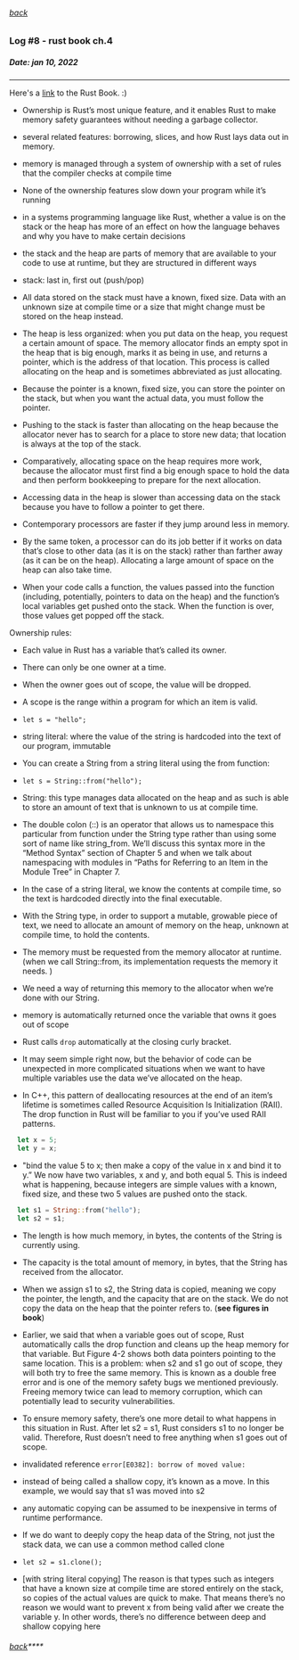 ###### [back](./../README.md)

### Log #8 - rust book ch.4
##### Date: jan 10, 2022
-----------
Here's a [link](https://doc.rust-lang.org/book/) to the Rust Book. :)

- Ownership is Rust’s most unique feature, and it enables Rust to make memory safety guarantees without needing a garbage collector.
- several related features: borrowing, slices, and how Rust lays data out in memory.


- memory is managed through a system of ownership with a set of rules that the compiler checks at compile time
- None of the ownership features slow down your program while it’s running


- in a systems programming language like Rust, whether a value is on the stack or the heap has more of an effect on how the language behaves and why you have to make certain decisions
- the stack and the heap are parts of memory that are available to your code to use at runtime, but they are structured in different ways
- stack: last in, first out (push/pop)
- All data stored on the stack must have a known, fixed size. Data with an unknown size at compile time or a size that might change must be stored on the heap instead.
- The heap is less organized: when you put data on the heap, you request a certain amount of space. The memory allocator finds an empty spot in the heap that is big enough, marks it as being in use, and returns a pointer, which is the address of that location. This process is called allocating on the heap and is sometimes abbreviated as just allocating. 
- Because the pointer is a known, fixed size, you can store the pointer on the stack, but when you want the actual data, you must follow the pointer.
- Pushing to the stack is faster than allocating on the heap because the allocator never has to search for a place to store new data; that location is always at the top of the stack.
- Comparatively, allocating space on the heap requires more work, because the allocator must first find a big enough space to hold the data and then perform bookkeeping to prepare for the next allocation.
- Accessing data in the heap is slower than accessing data on the stack because you have to follow a pointer to get there.
- Contemporary processors are faster if they jump around less in memory.
- By the same token, a processor can do its job better if it works on data that’s close to other data (as it is on the stack) rather than farther away (as it can be on the heap). Allocating a large amount of space on the heap can also take time.
- When your code calls a function, the values passed into the function (including, potentially, pointers to data on the heap) and the function’s local variables get pushed onto the stack. When the function is over, those values get popped off the stack.

Ownership rules:
- Each value in Rust has a variable that’s called its owner.
- There can only be one owner at a time.
- When the owner goes out of scope, the value will be dropped.


- A scope is the range within a program for which an item is valid.
- `let s = "hello";`
- string literal: where the value of the string is hardcoded into the text of our program, immutable
- You can create a String from a string literal using the from function:
- `let s = String::from("hello");`
- String: this type manages data allocated on the heap and as such is able to store an amount of text that is unknown to us at compile time.
- The double colon (::) is an operator that allows us to namespace this particular from function under the String type rather than using some sort of name like string_from. We’ll discuss this syntax more in the “Method Syntax” section of Chapter 5 and when we talk about namespacing with modules in “Paths for Referring to an Item in the Module Tree” in Chapter 7.


- In the case of a string literal, we know the contents at compile time, so the text is hardcoded directly into the final executable.
- With the String type, in order to support a mutable, growable piece of text, we need to allocate an amount of memory on the heap, unknown at compile time, to hold the contents.
- The memory must be requested from the memory allocator at runtime. (when we call String::from, its implementation requests the memory it needs. )
- We need a way of returning this memory to the allocator when we’re done with our String.
- memory is automatically returned once the variable that owns it goes out of scope
- Rust calls `drop` automatically at the closing curly bracket.
- It may seem simple right now, but the behavior of code can be unexpected in more complicated situations when we want to have multiple variables use the data we’ve allocated on the heap.


- In C++, this pattern of deallocating resources at the end of an item’s lifetime is sometimes called Resource Acquisition Is Initialization (RAII). The drop function in Rust will be familiar to you if you’ve used RAII patterns.

```rs
  let x = 5;
  let y = x;
```

- "bind the value 5 to x; then make a copy of the value in x and bind it to y.” We now have two variables, x and y, and both equal 5. This is indeed what is happening, because integers are simple values with a known, fixed size, and these two 5 values are pushed onto the stack.

```rs
  let s1 = String::from("hello");
  let s2 = s1;
```
- The length is how much memory, in bytes, the contents of the String is currently using. 
- The capacity is the total amount of memory, in bytes, that the String has received from the allocator.
- When we assign s1 to s2, the String data is copied, meaning we copy the pointer, the length, and the capacity that are on the stack. We do not copy the data on the heap that the pointer refers to. (**see figures in book**)
- Earlier, we said that when a variable goes out of scope, Rust automatically calls the drop function and cleans up the heap memory for that variable. But Figure 4-2 shows both data pointers pointing to the same location. This is a problem: when s2 and s1 go out of scope, they will both try to free the same memory. This is known as a double free error and is one of the memory safety bugs we mentioned previously. Freeing memory twice can lead to memory corruption, which can potentially lead to security vulnerabilities.
- To ensure memory safety, there’s one more detail to what happens in this situation in Rust. After let s2 = s1, Rust considers s1 to no longer be valid. Therefore, Rust doesn’t need to free anything when s1 goes out of scope.
- invalidated reference `error[E0382]: borrow of moved value:`
- instead of being called a shallow copy, it’s known as a move. In this example, we would say that s1 was moved into s2
- any automatic copying can be assumed to be inexpensive in terms of runtime performance.


- If we do want to deeply copy the heap data of the String, not just the stack data, we can use a common method called clone
- `let s2 = s1.clone();`
- [with string literal copying] The reason is that types such as integers that have a known size at compile time are stored entirely on the stack, so copies of the actual values are quick to make. That means there’s no reason we would want to prevent x from being valid after we create the variable y. In other words, there’s no difference between deep and shallow copying here




###### [back](./../README.md)****